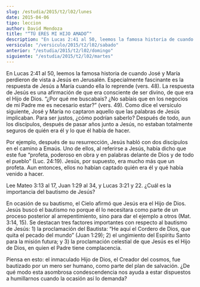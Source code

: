 ```yaml
---
slug: /estudia/2015/t2/l02/lunes
date: 2015-04-06
tipo: leccion
author: David Mendoza
title: "“TÚ ERES MI HIJO AMADO”"
description: "En Lucas 2:41 al 50, leemos la famosa historia de cuando José y María perdieron de vista a Jesús en Jerusalén. Especialmente fascinante es la respuesta de Jesús a María cuando ella lo reprende (vers. 48). La respuesta de Jesús es una afirmación de que era consciente de ser divino, de que era el Hijo de Dios."
versiculo: "/versiculo/2015/t2/l02/sabado"
anterior: "/estudia/2015/t2/l02/domingo"
siguiente: "/estudia/2015/t2/l02/martes"
---
```


En Lucas 2:41 al 50, leemos la famosa historia de cuando José y María perdieron de vista a Jesús en Jerusalén. Especialmente fascinante es la respuesta de Jesús a María cuando ella lo reprende (vers. 48). La respuesta de Jesús es una afirmación de que era consciente de ser divino, de que era el Hijo de Dios. “¿Por qué me buscabais? ¿No sabíais que en los negocios de mi Padre me es necesario estar?” (vers. 49). Como dice el versículo siguiente, José y María no captaron aquello que las palabras de Jesús implicaban. Para ser justos, ¿cómo podrían saberlo? Después de todo, aun los discípulos, después de pasar años junto a Jesús, no estaban totalmente seguros de quién era él y lo que él había de hacer.

Por ejemplo, después de su resurrección, Jesús habló con dos discípulos en el camino a Emaús. Uno de ellos, al referirse a Jesús, había dicho que este fue “profeta, poderoso en obra y en palabras delante de Dios y de todo el pueblo” (Luc. 24:19). Jesús, por supuesto, era mucho más que un profeta. Aun entonces, ellos no habían captado quién era él y qué había venido a hacer.

Lee Mateo 3:13 al 17, Juan 1:29 al 34, y Lucas 3:21 y 22. ¿Cuál es la importancia del bautismo de Jesús?

En ocasión de su bautismo, el Cielo afirmó que Jesús era el Hijo de Dios. Jesús buscó el bautismo no porque él lo necesitara como parte de un proceso posterior al arrepentimiento, sino para dar el ejemplo a otros (Mat. 3:14, 15). Se destacan tres factores importantes con respecto al bautismo de Jesús: 1) la proclamación del Bautista: “He aquí el Cordero de Dios, que quita el pecado del mundo” (Juan 1:29); 2) el ungimiento del Espíritu Santo para la misión futura; y 3) la proclamación celestial de que Jesús es el Hijo de Dios, en quien el Padre tiene complacencia.

Piensa en esto: el inmaculado Hijo de Dios, el Creador del cosmos, fue bautizado por un mero ser humano, como parte del plan de salvación. ¿De qué modo esta asombrosa condescendencia nos ayuda a estar dispuestos a humillarnos cuando la ocasión así lo demanda?

